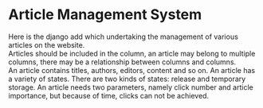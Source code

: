 # Article Management System
Here is the django add which undertaking the management of various articles on the website.  
Articles should be included in the column, an article may belong to multiple columns, there may be a relationship between columns and columns.  
An article contains titles, authors, editors, content and so on. An article has a variety of states. There are two kinds of states: release and temporary storage. An article needs two parameters, namely click number and article importance, but because of time, clicks can not be achieved.  

